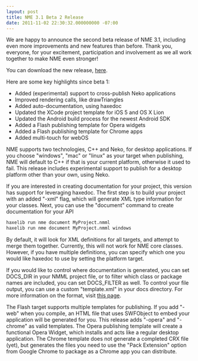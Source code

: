 ```yaml
---
layout: post
title: NME 3.1 Beta 2 Release
date: 2011-11-02 22:30:32.000000000 -07:00
---
```

We are happy to announce the second beta release of NME 3.1, including even more improvements and new features than before. Thank you, everyone, for your excitement, participation and involvement as we all work together to make NME even stronger!

You can download the new release, <a href="http://www.haxenme.org/developers/get-started">here</a>.

Here are some key highlights since beta 1:
<ul>
	<li>Added (experimental) support to cross-publish Neko applications</li>
	<li>Improved rendering calls, like drawTriangles</li>
	<li>Added auto-documentation, using haxedoc</li>
	<li>Updated the XCode project template for iOS 5 and OS X Lion</li>
	<li>Updated the Android build process for the newest Android SDK</li>
	<li>Added a Flash publishing template for Opera widgets</li>
	<li>Added a Flash publishing template for Chrome apps</li>
	<li>Added multi-touch for webOS</li>
</ul>
NME supports two technologies, C++ and Neko, for desktop applications. If you choose "windows", "mac" or "linux" as your target when publishing, NME will default to C++ if that is your current platform, otherwise it used to fail. This release includes experimental support to publish for a desktop platform other than your own, using Neko.

If you are interested in creating documentation for your project, this version has support for leveraging haxedoc. The first step is to build your project with an added "-xml" flag, which will generate XML type information for your classes. Next, you can use the "document" command to create documentation for your API

```bash
haxelib run nme document MyProject.nmml
haxelib run nme document MyProject.nmml windows
```

By default, it will look for XML definitions for all targets, and attempt to merge them together. Currently, this will not work for NME core classes. However, if you have multiple definitions, you can specify which one you would like haxedoc to use by setting the platform target.

If you would like to control where documentation is generated, you can set DOCS_DIR in your NMML project file, or to filter which class or package names are included, you can set DOCS_FILTER as well. To control your file output, you can use a custom "template.xml" in your docs directory. For more information on the format, visit <a href="http://haxe.org/doc/haxedoc" target="_blank">this page</a>.

The Flash target supports multiple templates for publishing. If you add "-web" when you compile, an HTML file that uses SWFObject to embed your application will be generated for you. This release adds "-opera" and "-chrome" as valid templates. The Opera publishing template will create a functional Opera Widget, which installs and acts like a regular desktop application. The Chrome template does not generate a completed CRX file (yet), but generates the files you need to use the "Pack Extension" option from Google Chrome to package as a Chrome app you can distribute.
